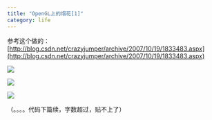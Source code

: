 ```yaml
---
title: "OpenGL上的烟花[1]"
category: life
---
```


参考这个做的： [http://blog.csdn.net/crazyjumper/archive/2007/10/19/1833483.aspx](http://blog.csdn.net/crazyjumper/archive/2007/10/19/1833483.aspx) 

![](http://hiphotos.baidu.com/maxint/pic/item/5c6a46c298fde8020ff47798.jpg)

![](http://hiphotos.baidu.com/maxint/pic/item/78329ed900f43bf038012f99.jpg)

![](http://hiphotos.baidu.com/maxint/pic/item/743d9b3107b08900eac4af9a.jpg)

（。。。。代码下篇续，字数超过，贴不上了）
